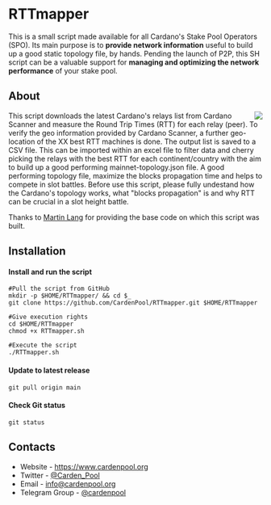 # RTTmapper
This is a small script made available for all Cardano's Stake Pool Operators (SPO). Its main purpose is to **provide network information** useful to build up a good static topology file, by hands. Pending the launch of P2P, this SH script can be a valuable support for **managing and optimizing the network performance** of your stake pool.

## About
<img src="https://www.cardenpool.org/wp-content/uploads/2021/12/mesh_topology.gif" align="right" border=0>
This script downloads the latest Cardano's relays list from Cardano Scanner and measure the Round Trip Times (RTT) for each relay (peer). To verify the geo information provided by Cardano Scanner, a further geo-location of the XX best RTT machines is done. The output list is saved to a CSV file. This can be imported within an excel file to filter data and cherry picking the relays with the best RTT for each continent/country with the aim to build up a good performing mainnet-topology.json file. A good performing topology file, maximize the blocks propagation time and helps to compete in slot battles. Before use this script, please fully undestand how the Cardano's topology works, what "blocks propagation" is and why RTT can be crucial in a slot height battle.

Thanks to [Martin Lang](https://github.com/gitmachtl/scripts) for providing the base code on which this script was built.

## Installation
#### Install and run the script
```shell
#Pull the script from GitHub
mkdir -p $HOME/RTTmapper/ && cd $_
git clone https://github.com/CardenPool/RTTmapper.git $HOME/RTTmapper

#Give execution rights
cd $HOME/RTTmapper
chmod +x RTTmapper.sh

#Execute the script
./RTTmapper.sh
```
#### Update to latest release
```shell
git pull origin main
```
#### Check Git status
```shell
git status
```

## Contacts
* Website - https://www.cardenpool.org
* Twitter - [@Carden_Pool](https://twitter.com/Carden_Pool)
* Email - info@cardenpool.org
* Telegram Group - [@cardenpool](https://t.me/cardenpool)
